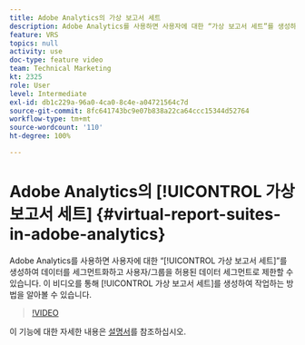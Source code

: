 ```yaml
---
title: Adobe Analytics의 가상 보고서 세트
description: Adobe Analytics를 사용하면 사용자에 대한 “가상 보고서 세트”를 생성하여 데이터를 세그먼트화하고 사용자/그룹을 허용된 데이터 세그먼트로 제한할 수 있습니다. 이 비디오를 통해 가상 보고서 세트를 생성하여 작업하는 방법을 알아볼 수 있습니다.
feature: VRS
topics: null
activity: use
doc-type: feature video
team: Technical Marketing
kt: 2325
role: User
level: Intermediate
exl-id: db1c229a-96a0-4ca0-8c4e-a04721564c7d
source-git-commit: 8fc641743bc9e07b838a22ca64ccc15344d52764
workflow-type: tm+mt
source-wordcount: '110'
ht-degree: 100%

---
```


# Adobe Analytics의 [!UICONTROL 가상 보고서 세트] {#virtual-report-suites-in-adobe-analytics}

Adobe Analytics를 사용하면 사용자에 대한 “[!UICONTROL 가상 보고서 세트]”를 생성하여 데이터를 세그먼트화하고 사용자/그룹을 허용된 데이터 세그먼트로 제한할 수 있습니다. 이 비디오를 통해 [!UICONTROL 가상 보고서 세트]를 생성하여 작업하는 방법을 알아볼 수 있습니다.

>[!VIDEO](https://video.tv.adobe.com/v/25412/?quality=12&learn=on)

이 기능에 대한 자세한 내용은 [설명서](https://experienceleague.adobe.com/docs/analytics/components/virtual-report-suites/vrs-about.html?lang=ko)를 참조하십시오.
